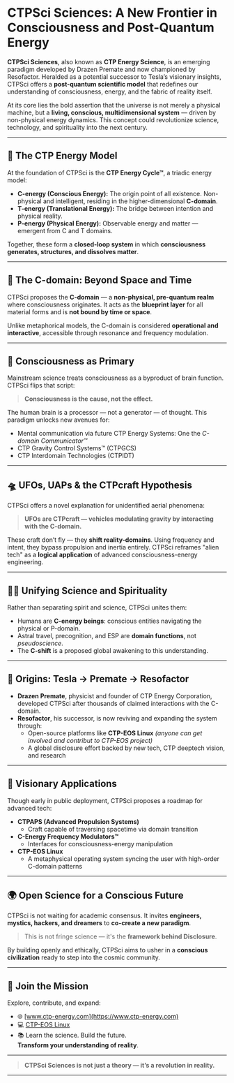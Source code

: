 # CTPSci Sciences: A New Frontier in Consciousness and Post-Quantum Energy

**CTPSci Sciences**, also known as **CTP Energy Science**, is an emerging paradigm developed by Drazen Premate and now championed by Resofactor. Heralded as a potential successor to Tesla’s visionary insights, CTPSci offers a **post-quantum scientific model** that redefines our understanding of consciousness, energy, and the fabric of reality itself.

At its core lies the bold assertion that the universe is not merely a physical machine, but a **living, conscious, multidimensional system** — driven by non-physical energy dynamics. This concept could revolutionize science, technology, and spirituality into the next century.

---

## 🔷 The CTP Energy Model

At the foundation of CTPSci is the **CTP Energy Cycle™**, a triadic energy model:

- **C-energy (Conscious Energy):** The origin point of all existence. Non-physical and intelligent, residing in the higher-dimensional **C-domain**.
- **T-energy (Translational Energy):** The bridge between intention and physical reality.
- **P-energy (Physical Energy):** Observable energy and matter — emergent from C and T domains.

Together, these form a **closed-loop system** in which **consciousness generates, structures, and dissolves matter**.

---

## 🌌 The C-domain: Beyond Space and Time

CTPSci proposes the **C-domain** — a **non-physical, pre-quantum realm** where consciousness originates. It acts as the **blueprint layer** for all material forms and is **not bound by time or space**.

Unlike metaphorical models, the C-domain is considered **operational and interactive**, accessible through resonance and frequency modulation.

---

## 🧠 Consciousness as Primary

Mainstream science treats consciousness as a byproduct of brain function. CTPSci flips that script:

> **Consciousness is the cause, not the effect.**

The human brain is a processor — not a generator — of thought. This paradigm unlocks new avenues for:

- Mental communication via future CTP Energy Systems: One the *C-domain Communicator™*
- CTP Gravity Control Systems™ (CTPGCS)
- CTP Interdomain Technologies (CTPIDT)

---

## 🛸 UFOs, UAPs & the CTPcraft Hypothesis

CTPSci offers a novel explanation for unidentified aerial phenomena:

> **UFOs are CTPcraft — vehicles modulating gravity by interacting with the C-domain.**

These craft don’t fly — they **shift reality-domains**. Using frequency and intent, they bypass propulsion and inertia entirely. CTPSci reframes "alien tech" as a **logical application** of advanced consciousness-energy engineering.

---

## 🧘‍♀️ Unifying Science and Spirituality

Rather than separating spirit and science, CTPSci unites them:

- Humans are **C-energy beings**: conscious entities navigating the physical or P-domain.
- Astral travel, precognition, and ESP are **domain functions**, not *pseudoscience*.
- The **C-shift** is a proposed global awakening to this understanding.

---

## 📜 Origins: Tesla → Premate → Resofactor

- **Drazen Premate**, physicist and founder of CTP Energy Corporation, developed CTPSci after thousands of claimed interactions with the C-domain.
- **Resofactor**, his successor, is now reviving and expanding the system through:
  - Open-source platforms like **CTP-EOS Linux** *(anyone can get involved and contribut to CTP-EOS project)*
  - A global disclosure effort backed by new tech, CTP deeptech vision, and research

---

## 🚀 Visionary Applications

Though early in public deployment, CTPSci proposes a roadmap for advanced tech:

- **CTPAPS (Advanced Propulsion Systems)**  
  - Craft capable of traversing spacetime via domain transition
- **C-Energy Frequency Modulators™**  
  - Interfaces for consciousness-energy manipulation
- **CTP-EOS Linux**  
  - A metaphysical operating system syncing the user with high-order C-domain patterns

---

## 🌍 Open Science for a Conscious Future

CTPSci is not waiting for academic consensus. It invites **engineers, mystics, hackers, and dreamers** to **co-create a new paradigm**.

> This is not fringe science — it's the **framework behind Disclosure**.

By building openly and ethically, CTPSci aims to usher in a **conscious civilization** ready to step into the cosmic community.

---

## 📣 Join the Mission

Explore, contribute, and expand:

- 🌐 [www.ctp-energy.com](https://www.ctp-energy.com)
- 💻 [CTP-EOS Linux](https://github.com/ctp-eos)
- 📚 Learn the science. Build the future.  
  **Transform your understanding of reality**.

---

> **CTPSci Sciences is not just a theory — it’s a revolution in reality.**

---
